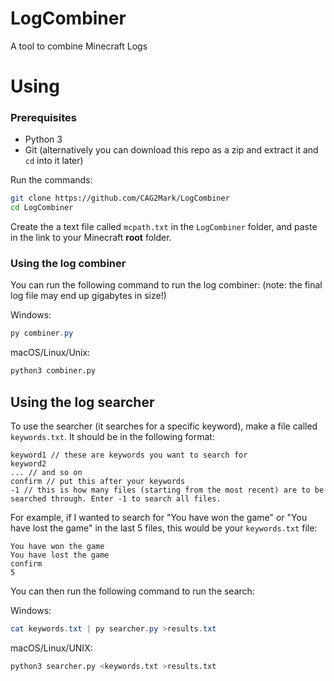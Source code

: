 # LogCombiner
A tool to combine Minecraft Logs

# Using

### Prerequisites
* Python 3
* Git (alternatively you can download this repo as a zip and extract it and `cd` into it later)

Run the commands:
```bash
git clone https://github.com/CAG2Mark/LogCombiner
cd LogCombiner
```
Create the a text file called `mcpath.txt` in the `LogCombiner` folder, and paste in the link to your Minecraft **root** folder.

### Using the log combiner

You can run the following command to run the log combiner: (note: the final log file may end up gigabytes in size!)

Windows:
```powershell
py combiner.py
```

macOS/Linux/Unix:
```bash
python3 combiner.py
```

## Using the log searcher

To use the searcher (it searches for a specific keyword), make a file called `keywords.txt`. It should be in the following format:
```
keyword1 // these are keywords you want to search for
keyword2
... // and so on
confirm // put this after your keywords
-1 // this is how many files (starting from the most recent) are to be searched through. Enter -1 to search all files.
```
For example, if I wanted to search for "You have won the game" or "You have lost the game" in the last 5 files, this would be your `keywords.txt` file:
```
You have won the game
You have lost the game
confirm
5
```
You can then run the following command to run the search:

Windows:
```powershell
cat keywords.txt | py searcher.py >results.txt
```

macOS/Linux/UNIX:
```bash
python3 searcher.py <keywords.txt >results.txt
```
